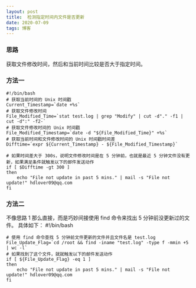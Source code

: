 ```yaml
---
layout: post
title:  检测指定时间内文件是否更新
date: 2020-07-09
tags: 博客
---
```


### 思路

获取文件修改时间，然后和当前时间比较是否大于指定时间。

### 方法一

	#!/bin/bash
	# 获取当前时间的 Unix 时间戳
	Current_Timestamp=`date +%s`	
	# 获取文件修改时间
	File_Modified_Time=`stat test.log | grep "Modify" | cut -d"." -f1 | cut -d":" -f2-`
	# 获取文件修改时间的 Unix 时间戳
	File_Modified_Timestamp=`date -d "${File_Modified_Time}" +%s`
	# 获取当前时间和文件修改时间的 Unix 时间戳时间差
	Difftime=`expr ${Current_Timestamp} - ${File_Modified_Timestamp}`

	# 如果时间差大于 300s，说明文件修改时间是在 5 分钟前，也就是最近 5 分钟文件没有更新，如果满足条件就触发以下的邮件发送动作
	if [ $Difftime -gt 300 ]		
	then
	    echo "File not update in past 5 mins." | mail -s "File not update!" hdlover09@qq.com
	fi
	
### 方法二
	
不像思路 1 那么直接，而是巧妙间接使用 find 命令来找出 5 分钟前没更新过的文件。 具体如下：
	#!/bin/bash
	
	# 使用 find 命令查找 5 分钟前文件更新的文件并且文件名是 test.log
	File_Update_Flag=`cd /root && find -iname "test.log" -type f -mmin +5 | wc -l`
	# 如果找到了这个文件，就就触发以下的邮件发送动作
	if [ ${File_Update_Flag} -eq 1 ]
	then
	    echo "File not update in past 5 mins." | mail -s "File not update!" hdlover09@qq.com
	fi
